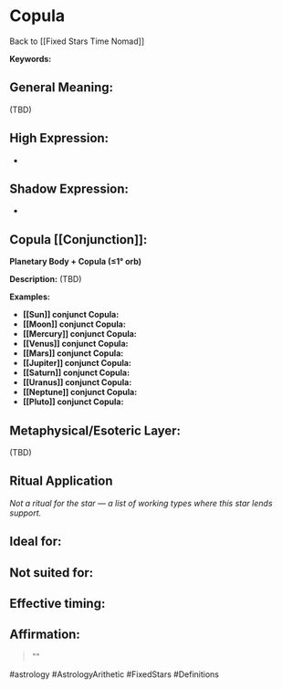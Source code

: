 # Copula

Back to [[Fixed Stars Time Nomad]]

**Keywords:** 

## General Meaning:
(TBD)

## High Expression:
- 

## Shadow Expression:
- 

## Copula [[Conjunction]]:

**Planetary Body + Copula (≤1° orb)**

**Description:**
(TBD)

**Examples:**
- **[[Sun]] conjunct Copula:** 
- **[[Moon]] conjunct Copula:** 
- **[[Mercury]] conjunct Copula:** 
- **[[Venus]] conjunct Copula:** 
- **[[Mars]] conjunct Copula:** 
- **[[Jupiter]] conjunct Copula:** 
- **[[Saturn]] conjunct Copula:** 
- **[[Uranus]] conjunct Copula:** 
- **[[Neptune]] conjunct Copula:** 
- **[[Pluto]] conjunct Copula:** 

## Metaphysical/Esoteric Layer:
(TBD)

## Ritual Application
*Not a ritual for the star — a list of working types where this star lends support.*

**Ideal for:**
- 
**Not suited for:**
- 
**Effective timing:**
- 

## Affirmation:

> ""

#astrology #AstrologyArithetic #FixedStars #Definitions
